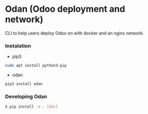 # Odan  (Odoo deployment and network)

CLI to help users deploy Odoo on with docker and an nginx network.

### Instalation
- pip3
```bash
sudo apt install python3-pip
```
- odan
```bash
pip3 install odan
```

### Developing Odan
```bash
$ pip install -e . [dev]
```